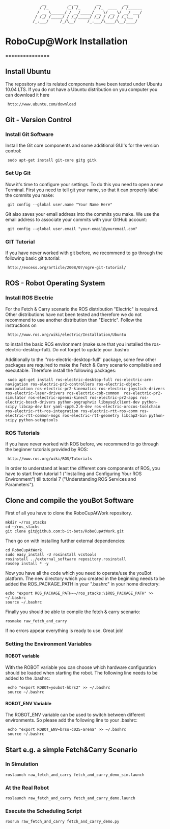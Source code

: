                     __          _ __        __          __      
                   / /_        (_) /_      / /_  ____  / /______
                  / __ \______/ / __/_____/ __ \/ __ \/ __/ ___/
                 / /_/ /_____/ / /_/_____/ /_/ / /_/ / /_(__  ) 
                /_.___/     /_/\__/     /_.___/\____/\__/____/  
                                                                
# RoboCup@Work Installation
===============

## Install Ubuntu
The repository and its related components have been tested under Ubuntu 10.04 LTS. If you do not have a Ubuntu distribution on you computer you can download it here

     http://www.ubuntu.com/download

## Git - Version Control
### Install Git Software
Install the Git core components and some additional GUI's for the version control:

     sudo apt-get install git-core gitg gitk

### Set Up Git
Now it's time to configure your settings. To do this you need to open a new Terminal. First you need to tell git your name, so that it can properly label the commits you make:

     git config --global user.name "Your Name Here"

Git also saves your email address into the commits you make. We use the email address to associate your commits with your GitHub account:

     git config --global user.email "your-email@youremail.com"


### GIT Tutorial
If you have never worked with git before, we recommend to go through the following basic git tutorial:

     http://excess.org/article/2008/07/ogre-git-tutorial/


## ROS - Robot Operating System
### Install ROS Electric
For the Fetch & Carry scenario the ROS distribution "Electric" is required. Other distributions have not been tested and therefore we do not recommend to use another distribution than "Electric". Follow the instructions on 

     http://www.ros.org/wiki/electric/Installation/Ubuntu

to install the basic ROS environment (make sure that you installed the ros-electric-desktop-full). Do not forget to update your .bashrc
  
Additionally to the ''ros-electric-desktop-full'' package, some few other packages are required to make the Fetch & Carry scenario compilable and executable. Therefore install the following packages:

     sudo apt-get install ros-electric-desktop-full ros-electric-arm-navigation ros-electric-pr2-controllers ros-electric-object-manipulation ros-electric-pr2-kinematics ros-electric-joystick-drivers ros-electric-laser-drivers ros-electric-cob-common  ros-electric-pr2-simulator ros-electric-openni-kinect ros-electric-pr2-apps ros-electric-bosch-drivers python-pygraphviz libmysqlclient-dev python-scipy libcap-dev bzr yaml-cpp0.2.6-dev ros-electric-orocos-toolchain ros-electric-rtt-ros-integration ros-electric-rtt-ros-comm ros-electric-rtt-common-msgs ros-electric-rtt-geometry libcap2-bin python-scipy python-setuptools

### ROS Tutorials
If you have never worked with ROS before, we recommend to go through the beginner tutorials provided by ROS:

     http://www.ros.org/wiki/ROS/Tutorials

In order to understand at least the different core components of ROS, you have to start from tutorial 1 ("Installing and Configuring Your ROS Environment") till tutorial 7 ("Understanding ROS Services and Parameters"). 


## Clone and compile the youBot Software
First of all you have to clone the RoboCupAtWork repository.

    mkdir ~/ros_stacks
    cd ~/ros_stacks
    git clone git@github.com:b-it-bots/RoboCupAtWork.git

Then go on with installing further external dependencies:

    cd RoboCupAtWork
    sudo easy_install -U rosinstall vcstools
    rosinstall ../external_software repository.rosinstall
    rosdep install * -y   

Now you have all the code which you need to operate/use the youBot platform. The new directory which you created in the beginning needs to be added the ROS_PACKAGE_PATH in your ".bashrc" in your home directory:

    echo "export ROS_PACKAGE_PATH=~/ros_stacks:\$ROS_PACKAGE_PATH" >> ~/.bashrc
    source ~/.bashrc


Finally you should be able to compile the fetch & carry scenario:

    rosmake raw_fetch_and_carry                


If no errors appear everything is ready to use. Great job!


### Setting the Environment Variables
#### ROBOT variable
With the ROBOT variable you can choose which hardware configuration should be loaded when starting the robot. The following line needs to be added to the .bashrc:

     echo "export ROBOT=youbot-hbrs2" >> ~/.bashrc
     source ~/.bashrc



#### ROBOT_ENV Variable
The ROBOT_ENV variable can be used to switch between different environments. So please add the following line to your .bashrc:

     echo "export ROBOT_ENV=brsu-c025-arena" >> ~/.bashrc
     source ~/.bashrc



## Start e.g. a simple Fetch&Carry Scenario 
### In Simulation
    roslaunch raw_fetch_and_carry fetch_and_carry_demo_sim.launch

### At the Real Robot
    roslaunch raw_fetch_and_carry fetch_and_carry_demo.launch

### Execute the Scheduling Script
    rosrun raw_fetch_and_carry fetch_and_carry_demo.py
